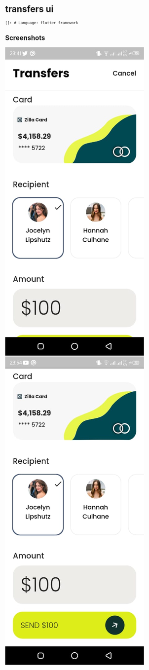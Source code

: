 # transfers ui

    
    []: # Language: flutter framework
    
## Screenshots
![Screenshot](/assets/images/screenshot.jpeg?raw=true "Screenshot")
![Screenshot1](/assets/images/screenshot1.jpeg?raw=true "Screenshot1")
